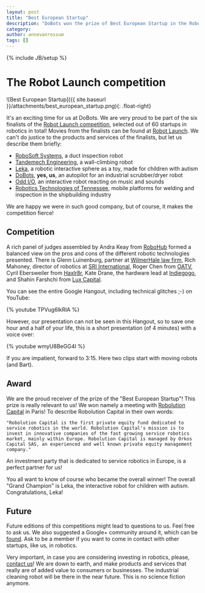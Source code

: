 ```yaml
---
layout: post
title: "Best European Startup"
description: "DoBots won the prize of Best European Startup in the Robot Launch competition"
category: 
author: annevanrossum
tags: []
---
```

{% include JB/setup %}

# The Robot Launch competition

![Best European Startup]({{ site.baseurl }}/attachments/best_european_startup.png){: .float-right}

It's an exciting time for us at DoBots. We are very proud to be part of the six finalists of the [Robot Launch competition](http://robotlaunch.com/), selected out of 60 startups in robotics in total! Movies from the finalists can be found at [Robot Launch](http://robotlaunch.com/2014/05/robot-launch-2014-finalists-announced/). We can't do justice to the products and services of the finalists, but let us describe them briefly:

 * [RoboSoft Systems](http://www.robosoftsystems.co.in/), a duct inspection robot
 * [Tandemech Engineering](http://www.tandemech.com/), a wall-climbing robot
 * [Leka](http://weareleka.com/en/), a robotic interactive sphere as a toy, made for children with autism
 * [DoBots](http://dobots.nl), <strong>yes, us</strong>, an autopilot for an industrial scrubber/dryer robot
 * [Odd I/O](http://www.oddiopdx.com/), an interactive robot reacting on music and sounds
 * [Robotics Technologies of Tennessee](http://www.robotictechtn.com/), mobile platforms for welding and inspection in the shipbuilding industry

We are happy we were in such good company, but of course, it makes the competition fierce!

## Competition

A rich panel of judges assembled by Andra Keay from [RoboHub](http://robohub.org/author/andrakeay/) formed a balanced view on the pros and cons of the different robotic technologies presented. There is Glenn Luinenburg, partner at [WilmerHale law firm](http://www.wilmerhale.com/), Rich Mahoney, director of robotics at [SRI International](http://www.sri.com/), Roger Chen from [OATV](http://oatv.com/), Cyril Ebersweiler from [Haxlr8r](http://haxlr8r.com/), Kate Drane, the hardware lead at [Indiegogo](https://www.indiegogo.com/), and Shahin Farshchi from [Lux Capital](http://www.luxcapital.com/).

You can see the entire Google Hangout, including technical glitches ;-) on YouTube:

{% youtube TPVug6lkRlA %}

However, our presentation can not be seen in this Hangout, so to save one hour and a half of your life, this is a short presentation (of 4 minutes) with a voice over:

{% youtube wmyU8BeGG4I %}

If you are impatient, forward to 3:15. Here two clips start with moving robots (and Bart).  

## Award

We are the proud receiver of the prize of the "Best European Startup"! This prize is really relevant to us! We won namely a meeting with [Robolution Capital](http://www.robolutioncapital.com) in Paris! To describe Robolution Capital in their own words:

    "Robolution Capital is the first private equity fund dedicated to service robotics in the world. Robolution Capital's mission is to invest in innovative companies of the fast growing service robotics market, mainly within Europe. Robolution Capital is managed by Orkos Capital SAS, an experienced and well known private equity management company."

An investment party that is dedicated to service robotics in Europe, is a perfect partner for us!

You all want to know of course who became the overall winner! The overall "Grand Champion" is Leka, the interactive robot for children with autism. Congratulations, Leka!

## Future 

Future editions of this competitions might lead to questions to us. Feel free to ask us. We also suggested a Google+ community around it, which can be [found](https://plus.google.com/u/1/communities/113625439039934216202). Ask to be a member if you want to come in contact with other startups, like us, in robotics.

Very important, in case you are considering investing in robotics, please, [contact us](about-us.html)! We are down to earth, and make products and services that really are of added value to consumers or businesses. The industrial cleaning robot will be there in the near future. This is no science fiction anymore.

